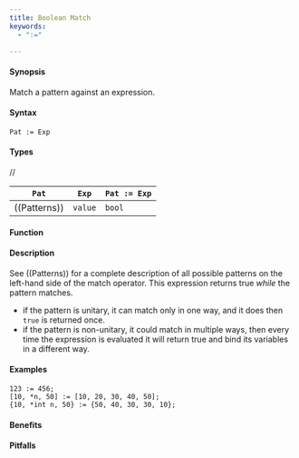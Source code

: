 ```yaml
---
title: Boolean Match
keywords:
  - ":="

---
```


#### Synopsis

Match a pattern against an expression.

#### Syntax

`Pat := Exp`

#### Types

//

| `Pat`      | `Exp` |`Pat := Exp` |
| --- | --- | --- |
| ((Patterns)) | `value` | `bool`         |


#### Function

#### Description

See ((Patterns)) for a complete description of all possible patterns on the left-hand
side of the match operator. This expression returns true _while_ the pattern matches.
* if the pattern is unitary, it can match only in one way, and it does then `true` is returned once.
* if the pattern is non-unitary, it could match in multiple ways, then every time the expression is evaluated it will return true and bind its variables in a different way.

#### Examples

```rascal-shell
123 := 456;
[10, *n, 50] := [10, 20, 30, 40, 50];
{10, *int n, 50} := {50, 40, 30, 30, 10};
```
#### Benefits

#### Pitfalls

